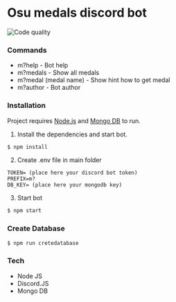 # Osu medals discord bot

![Code quality](https://www.codefactor.io/repository/github/mateuszbuturla/osu-medals-discord-bot/badge)

### Commands

-   m?help - Bot help
-   m?medals - Show all medals
-   m?medal (medal name) - Show hint how to get medal
-   m?author - Bot author

### Installation

Project requires [Node.js](https://nodejs.org/) and [Mongo DB](https://www.mongodb.com/) to run.

1. Install the dependencies and start bot.

```sh
$ npm install
```

2. Create .env file in main folder

```
TOKEN= (place here your discord bot token)
PREFIX=m?
DB_KEY= (place here your mongodb key)
```

3. Start bot

```sh
$ npm start
```

### Create Database

```sh
$ npm run cretedatabase
```

### Tech

-   Node JS
-   Discord.JS
-   Mongo DB
